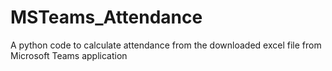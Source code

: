 # MSTeams_Attendance
A python code to calculate attendance from the downloaded excel file from Microsoft Teams application
